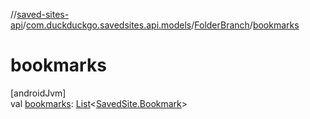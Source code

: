 //[saved-sites-api](../../../index.md)/[com.duckduckgo.savedsites.api.models](../index.md)/[FolderBranch](index.md)/[bookmarks](bookmarks.md)

# bookmarks

[androidJvm]\
val [bookmarks](bookmarks.md): [List](https://kotlinlang.org/api/latest/jvm/stdlib/kotlin.collections/-list/index.html)&lt;[SavedSite.Bookmark](../-saved-site/-bookmark/index.md)&gt;
